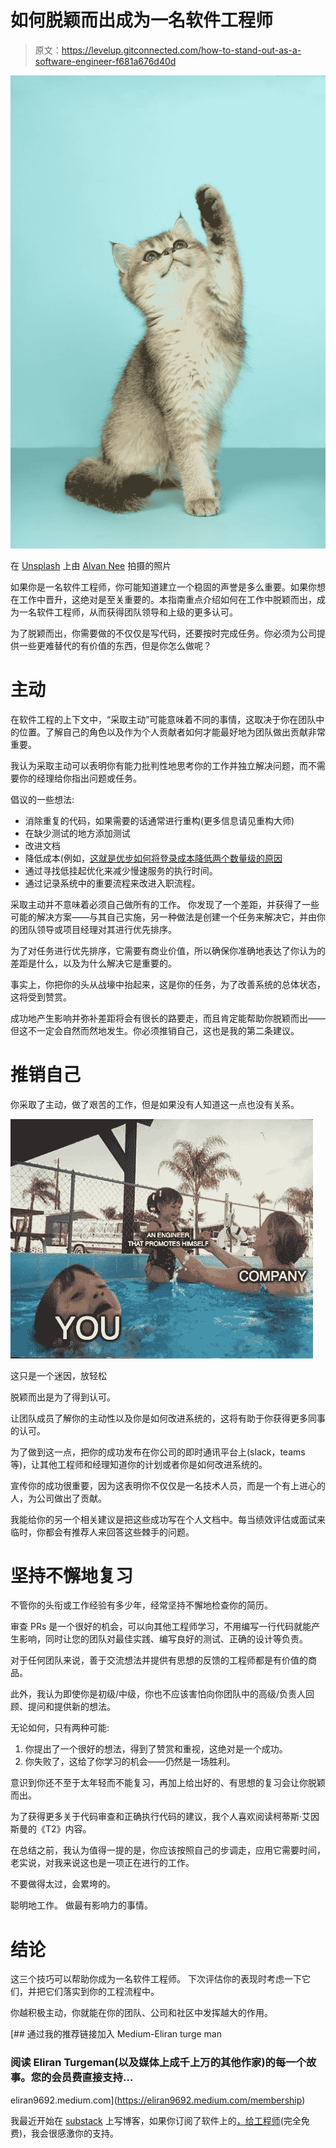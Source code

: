 # 如何脱颖而出成为一名软件工程师

> 原文：<https://levelup.gitconnected.com/how-to-stand-out-as-a-software-engineer-f681a676d40d>

![](img/0e7f2d1403cd90d23abab991c89c2502.png)

在 [Unsplash](https://unsplash.com?utm_source=medium&utm_medium=referral) 上由 [Alvan Nee](https://unsplash.com/@alvannee?utm_source=medium&utm_medium=referral) 拍摄的照片

如果你是一名软件工程师，你可能知道建立一个稳固的声誉是多么重要。如果你想在工作中晋升，这绝对是至关重要的。本指南重点介绍如何在工作中脱颖而出，成为一名软件工程师，从而获得团队领导和上级的更多认可。

为了脱颖而出，你需要做的不仅仅是写代码，还要按时完成任务。你必须为公司提供一些更难替代的有价值的东西，但是你怎么做呢？

# 主动

在软件工程的上下文中，“采取主动”可能意味着不同的事情，这取决于你在团队中的位置。了解自己的角色以及作为个人贡献者如何才能最好地为团队做出贡献非常重要。

我认为采取主动可以表明你有能力批判性地思考你的工作并独立解决问题，而不需要你的经理给你指出问题或任务。

倡议的一些想法:

*   消除重复的代码，如果需要的话通常进行重构(更多信息请见重构大师)
*   在缺少测试的地方添加测试
*   改进文档
*   降低成本(例如，[这就是优步如何将登录成本降低两个数量级的原因](https://www.uber.com/en-CA/blog/reducing-logging-cost-by-two-orders-of-magnitude-using-clp/)
*   通过寻找低挂起优化来减少慢速服务的执行时间。
*   通过记录系统中的重要流程来改进入职流程。

采取主动并不意味着必须自己做所有的工作。
你发现了一个差距，并获得了一些可能的解决方案——与其自己实施，另一种做法是创建一个任务来解决它，并由你的团队领导或项目经理对其进行优先排序。

为了对任务进行优先排序，它需要有商业价值，所以确保你准确地表达了你认为的差距是什么，以及为什么解决它是重要的。

事实上，你把你的头从战壕中抬起来，这是你的任务，为了改善系统的总体状态，这将受到赞赏。

成功地产生影响并弥补差距将会有很长的路要走，而且肯定能帮助你脱颖而出——但这不一定会自然而然地发生。你必须推销自己，这也是我的第二条建议。

# 推销自己

你采取了主动，做了艰苦的工作，但是如果没有人知道这一点也没有关系。

![](img/55511358b29c1fce75a94395e8339c02.png)

这只是一个迷因，放轻松

脱颖而出是为了得到认可。

让团队成员了解你的主动性以及你是如何改进系统的，这将有助于你获得更多同事的认可。

为了做到这一点，把你的成功发布在你公司的即时通讯平台上(slack，teams 等)，让其他工程师和经理知道你的计划或者你是如何改进系统的。

宣传你的成功很重要，因为这表明你不仅仅是一名技术人员，而是一个有上进心的人，为公司做出了贡献。

我能给你的另一个相关建议是把这些成功写在个人文档中。每当绩效评估或面试来临时，你都会有推荐人来回答这些棘手的问题。

# 坚持不懈地复习

不管你的头衔或工作经验有多少年，经常坚持不懈地检查你的简历。

审查 PRs 是一个很好的机会，可以向其他工程师学习，不用编写一行代码就能产生影响，同时让您的团队对最佳实践、编写良好的测试、正确的设计等负责。

对于任何团队来说，善于交流想法并提供有思想的反馈的工程师都是有价值的商品。

此外，我认为即使你是初级/中级，你也不应该害怕向你团队中的高级/负责人回顾、提问和提供新的想法。

无论如何，只有两种可能:

1.  你提出了一个很好的想法，得到了赞赏和重视，这绝对是一个成功。
2.  你失败了，这给了你学习的机会——仍然是一场胜利。

意识到你还不至于太年轻而不能复习，再加上给出好的、有思想的复习会让你脱颖而出。

为了获得更多关于代码审查和正确执行代码的建议，我个人喜欢阅读柯蒂斯·艾因斯曼的《T2》内容。

在总结之前，我认为值得一提的是，你应该按照自己的步调走，应用它需要时间，老实说，对我来说这也是一项正在进行的工作。

不要做得太过，会累垮的。

聪明地工作。
做最有影响力的事情。

# 结论

这三个技巧可以帮助你成为一名软件工程师。
下次评估你的表现时考虑一下它们，并把它们落实到你的工程流程中。

你越积极主动，你就能在你的团队、公司和社区中发挥越大的作用。

[](https://eliran9692.medium.com/membership) [## 通过我的推荐链接加入 Medium-Eliran turge man

### 阅读 Eliran Turgeman(以及媒体上成千上万的其他作家)的每一个故事。您的会员费直接支持…

eliran9692.medium.com](https://eliran9692.medium.com/membership) 

我最近开始在 [substack](https://softwarengineer.substack.com/) 上写博客，如果你订阅了软件上的[，给工程师](https://softwarengineer.substack.com/)(完全免费)，我会很感激你的支持。